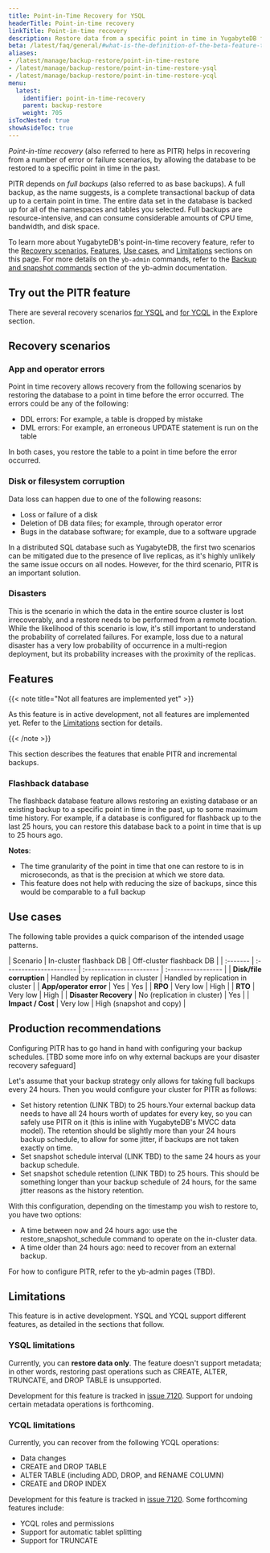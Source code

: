 ```yaml
---
title: Point-in-Time Recovery for YSQL
headerTitle: Point-in-time recovery
linkTitle: Point-in-time recovery
description: Restore data from a specific point in time in YugabyteDB for YSQL
beta: /latest/faq/general/#what-is-the-definition-of-the-beta-feature-tag
aliases:
- /latest/manage/backup-restore/point-in-time-restore
- /latest/manage/backup-restore/point-in-time-restore-ysql
- /latest/manage/backup-restore/point-in-time-restore-ycql
menu:
  latest:
    identifier: point-in-time-recovery
    parent: backup-restore
    weight: 705
isTocNested: true
showAsideToc: true
---
```


_Point-in-time recovery_ (also referred to here as PITR) helps in recovering from a number of error or failure scenarios, by allowing the database to be restored to a specific point in time in the past.

PITR depends on _full backups_ (also referred to as base backups). A full backup, as the name suggests, is a complete transactional backup of data up to a certain point in time. The entire data set in the database is backed up for all of the namespaces and tables you selected. Full backups are resource-intensive, and can consume considerable amounts of CPU time, bandwidth, and disk space.

To learn more about YugabyteDB's point-in-time recovery feature, refer to the [Recovery scenarios](#recovery-scenarios), [Features](#features), [Use cases](#use-cases), and [Limitations](#limitations) sections on this page. For more details on the `yb-admin` commands, refer to the [Backup and snapshot commands](../../../admin/yb-admin#backup-and-snapshot-commands) section of the yb-admin documentation.

## Try out the PITR feature

There are several recovery scenarios [for YSQL](../../../explore/backup-restore/point-in-time-recovery-ysql/) and [for YCQL](../../../explore/backup-restore/point-in-time-recovery-ycql/) in the Explore section.

## Recovery scenarios

### App and operator errors

Point in time recovery allows recovery from the following scenarios by restoring the database to a point in time before the error occurred. The errors could be any of the following:

* DDL errors: For example, a table is dropped by mistake
* DML errors: For example, an erroneous UPDATE statement is run on the table

In both cases, you restore the table to a point in time before the error occurred.

### Disk or filesystem corruption

Data loss can happen due to one of the following reasons:

* Loss or failure of a disk
* Deletion of DB data files; for example, through operator error
* Bugs in the database software; for example, due to a software upgrade

In a distributed SQL database such as YugabyteDB, the first two scenarios can be mitigated due to the presence of live replicas, as it's highly unlikely the same issue occurs on all nodes. However, for the third scenario, PITR is an important solution.

### Disasters

This is the scenario in which the data in the entire source cluster is lost irrecoverably, and a restore needs to be performed from a remote location. While the likelihood of this scenario is low, it's still important to understand the probability of correlated failures. For example, loss due to a natural disaster has a very low probability of occurrence in a multi-region deployment, but its probability increases with the proximity of the replicas.

## Features

{{< note title="Not all features are implemented yet" >}}

As this feature is in active development, not all features are implemented yet. Refer to the [Limitations](#limitations) section for details.

{{< /note >}}

This section describes the features that enable PITR and incremental backups.

### Flashback database

The flashback database feature allows restoring an existing database or an existing backup to a specific point in time in the past, up to some maximum time history. For example, if a database is configured for flashback up to the last 25 hours, you can restore this database back to a point in time that is up to 25 hours ago.

**Notes**:

* The time granularity of the point in time that one can restore to is in microseconds, as that is the precision at which we store data.
* This feature does not help with reducing the size of backups, since this would be comparable to a full backup

## Use cases

The following table provides a quick comparison of the intended usage patterns.

| Scenario | In-cluster flashback DB | Off-cluster flashback DB |
| :------- | :---------------------- | :----------------------- | :----------------- |
| **Disk/file corruption** | Handled by replication in cluster | Handled by replication in cluster |
| **App/operator error** | Yes | Yes |
| **RPO** | Very low | High |
| **RTO** | Very low | High |
| **Disaster Recovery** | No (replication in cluster) | Yes |
| **Impact / Cost** | Very low | High (snapshot and copy) |

## Production recommendations

Configuring PITR has to go hand in hand with configuring your backup schedules. [TBD some more info on why external backups are your disaster recovery safeguard]

Let's assume that your backup strategy only allows for taking full backups every 24 hours. Then you would configure your cluster for PITR as follows:
- Set history retention (LINK TBD) to 25 hours.Your external backup data needs to have all 24 hours worth of updates for every key, so you can safely use PITR on it (this is inline with YugabyteDB's MVCC data model). The retention should be slightly more than your 24 hours backup schedule, to allow for some jitter, if backups are not taken exactly on time.
- Set snapshot schedule interval (LINK TBD) to the same 24 hours as your backup schedule.
- Set snapshot schedule retention (LINK TBD) to 25 hours. This should be something longer than your backup schedule of 24 hours, for the same jitter reasons as the history retention.

With this configuration, depending on the timestamp you wish to restore to, you have two options:
- A time between now and 24 hours ago: use the restore_snapshot_schedule command to operate on the in-cluster data.
- A time older than 24 hours ago: need to recover from an external backup.

For how to configure PITR, refer to the yb-admin pages (TBD).

## Limitations

This feature is in active development. YSQL and YCQL support different features, as detailed in the sections that follow.

### YSQL limitations

Currently, you can **restore data only**. The feature doesn't support metadata; in other words, restoring past operations such as CREATE, ALTER, TRUNCATE, and DROP TABLE is unsupported.

Development for this feature is tracked in [issue 7120](https://github.com/yugabyte/yugabyte-db/issues/7120). Support for undoing certain metadata operations is forthcoming.

### YCQL limitations

Currently, you can recover from the following YCQL operations:

* Data changes
* CREATE and DROP TABLE
* ALTER TABLE (including ADD, DROP, and RENAME COLUMN)
* CREATE and DROP INDEX

Development for this feature is tracked in [issue 7120](https://github.com/yugabyte/yugabyte-db/issues/7120). Some forthcoming features include:

* YCQL roles and permissions
* Support for automatic tablet splitting
* Support for TRUNCATE
